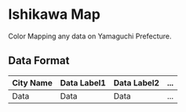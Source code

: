 Ishikawa Map
====

Color Mapping any data on Yamaguchi Prefecture.

## Data Format

| City Name | Data Label1 | Data Label2 | ... |
|-----------|-------------|-------------|-----|
| Data      | Data        | Data        | ... |
